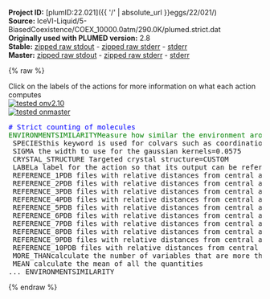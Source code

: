 **Project ID:** [plumID:22.021]({{ '/' | absolute_url }}eggs/22/021/)  
**Source:** IceVI-Liquid/5-BiasedCoexistence/COEX_10000.0atm/290.0K/plumed.strict.dat  
**Originally used with PLUMED version:** 2.8  
**Stable:** [zipped raw stdout](plumed.strict.dat.plumed.stdout.txt.zip) - [zipped raw stderr](plumed.strict.dat.plumed.stderr.txt.zip) - [stderr](plumed.strict.dat.plumed.stderr)  
**Master:** [zipped raw stdout](plumed.strict.dat.plumed_master.stdout.txt.zip) - [zipped raw stderr](plumed.strict.dat.plumed_master.stderr.txt.zip) - [stderr](plumed.strict.dat.plumed_master.stderr)  

{% raw %}
<div class="plumedpreheader">
<div class="headerInfo" id="value_details_data/IceVI-Liquid/5-BiasedCoexistence/COEX_10000.0atm/290.0K/plumed.strict.dat"> Click on the labels of the actions for more information on what each action computes </div>
<div class="containerBadge">
<div class="headerBadge"><a href="plumed.strict.dat.plumed.stderr"><img src="https://img.shields.io/badge/v2.10-passing-green.svg" alt="tested onv2.10" /></a></div>
<div class="headerBadge"><a href="plumed.strict.dat.plumed_master.stderr"><img src="https://img.shields.io/badge/master-passing-green.svg" alt="tested onmaster" /></a></div>
</div>
</div>
<pre class="plumedlisting">
<span style="color:blue" class="comment"># Strict counting of molecules</span>
<span class="plumedtooltip" style="color:green">ENVIRONMENTSIMILARITY<span class="right">Measure how similar the environment around atoms is to that found in some reference crystal structure. <a href="https://www.plumed.org/doc-master/user-doc/html/ENVIRONMENTSIMILARITY" style="color:green">More details</a><i></i></span></span> ...
 <span class="plumedtooltip">SPECIES<span class="right">this keyword is used for colvars such as coordination number<i></i></span></span>=1-3840:3
 <span class="plumedtooltip">SIGMA<span class="right"> the width to use for the gaussian kernels<i></i></span></span>=0.0575
 <span class="plumedtooltip">CRYSTAL_STRUCTURE<span class="right"> Targeted crystal structure<i></i></span></span>=CUSTOM
 <span class="plumedtooltip">LABEL<span class="right">a label for the action so that its output can be referenced in the input to other actions<i></i></span></span>=<b name="data/IceVI-Liquid/5-BiasedCoexistence/COEX_10000.0atm/290.0K/plumed.strict.datrefcv2" onclick='showPath("data/IceVI-Liquid/5-BiasedCoexistence/COEX_10000.0atm/290.0K/plumed.strict.dat","data/IceVI-Liquid/5-BiasedCoexistence/COEX_10000.0atm/290.0K/plumed.strict.datrefcv2","data/IceVI-Liquid/5-BiasedCoexistence/COEX_10000.0atm/290.0K/plumed.strict.datrefcv2","brown")'>refcv2</b>
 <span class="plumedtooltip">REFERENCE_1<span class="right">PDB files with relative distances from central atom<i></i></span></span>=env1.pdb
 <span class="plumedtooltip">REFERENCE_2<span class="right">PDB files with relative distances from central atom<i></i></span></span>=env2.pdb
 <span class="plumedtooltip">REFERENCE_3<span class="right">PDB files with relative distances from central atom<i></i></span></span>=env3.pdb
 <span class="plumedtooltip">REFERENCE_4<span class="right">PDB files with relative distances from central atom<i></i></span></span>=env4.pdb
 <span class="plumedtooltip">REFERENCE_5<span class="right">PDB files with relative distances from central atom<i></i></span></span>=env5.pdb
 <span class="plumedtooltip">REFERENCE_6<span class="right">PDB files with relative distances from central atom<i></i></span></span>=env6.pdb
 <span class="plumedtooltip">REFERENCE_7<span class="right">PDB files with relative distances from central atom<i></i></span></span>=env7.pdb
 <span class="plumedtooltip">REFERENCE_8<span class="right">PDB files with relative distances from central atom<i></i></span></span>=env8.pdb
 <span class="plumedtooltip">REFERENCE_9<span class="right">PDB files with relative distances from central atom<i></i></span></span>=env9.pdb
 <span class="plumedtooltip">REFERENCE_10<span class="right">PDB files with relative distances from central atom<i></i></span></span>=env10.pdb
 <span class="plumedtooltip">MORE_THAN<span class="right">calculate the number of variables that are more than a certain target value. Options for this keyword are explained in the documentation for <a href="https://www.plumed.org/doc-master/user-doc/html/MORE_THAN">MORE_THAN</a>.<i></i></span></span>={CUBIC D_0=0.730000 D_MAX=0.730001}
 <span class="plumedtooltip">MEAN<span class="right"> calculate the mean of all the quantities<i></i></span></span>
... ENVIRONMENTSIMILARITY
<span style="display:none;" id="data/IceVI-Liquid/5-BiasedCoexistence/COEX_10000.0atm/290.0K/plumed.strict.datrefcv2">The ENVIRONMENTSIMILARITY action with label <b>refcv2</b> calculates the following quantities:<table  align="center" frame="void" width="95%" cellpadding="5%"><tr><td width="5%"><b> Quantity </b>  </td><td><b> Description </b> </td></tr><tr><td width="5%">refcv2.value</td><td>the environmental similar parameter for each of the input atoms</td></tr><tr><td width="5%">refcv2.morethan</td><td>the number of colvars that have a value more than a threshold</td></tr><tr><td width="5%">refcv2.mean</td><td>the mean of the colvars</td></tr></table></span></pre>
{% endraw %}
